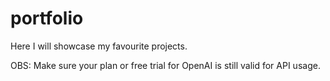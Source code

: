 # portfolio

Here I will showcase my favourite projects.

OBS: Make sure your plan or free trial for OpenAI is still valid for API usage. 
